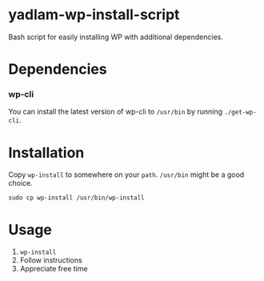 # yadlam-wp-install-script

Bash script for easily installing WP with additional dependencies.


# Dependencies #

### wp-cli ###

You can install the latest version of wp-cli to `/usr/bin` by running `./get-wp-cli`.


# Installation #

Copy `wp-install` to somewhere on your `path`. `/usr/bin` might be a good choice.

	sudo cp wp-install /usr/bin/wp-install


# Usage #

 1. `wp-install`
 2. Follow instructions
 3. Appreciate free time